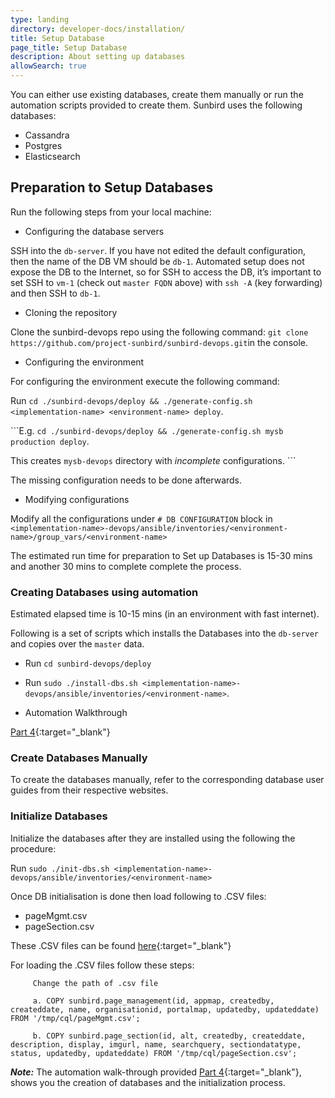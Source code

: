 ```yaml
---
type: landing
directory: developer-docs/installation/
title: Setup Database
page_title: Setup Database
description: About setting up databases
allowSearch: true
---
```

You can either use existing databases, create them manually or run the automation scripts provided to create them. Sunbird uses the following databases:

   - Cassandra
   - Postgres
   - Elasticsearch
   
## Preparation to Setup Databases

Run the following steps from your local machine:

+ Configuring the database servers

SSH into the `db-server`. If you have not edited the default configuration, then the name of the DB VM should be `db-1`. Automated setup does not expose the DB to the Internet, so for SSH to access the DB, it’s important to set SSH to `vm-1` (check out `master FQDN` above) with `ssh -A` (key forwarding) and then SSH to `db-1`.

+ Cloning the repository

Clone the sunbird-devops repo using the following command:
`git clone https://github.com/project-sunbird/sunbird-devops.git`in the console.

+ Configuring the environment

For configuring the environment execute the following command:

Run `cd ./sunbird-devops/deploy && ./generate-config.sh <implementation-name> <environment-name> deploy`.

```E.g. `cd ./sunbird-devops/deploy && ./generate-config.sh mysb production deploy`.

This creates `mysb-devops` directory with *incomplete* configurations. ```

The missing configuration needs to be done afterwards.

+ Modifying configurations

Modify all the configurations under `# DB CONFIGURATION` block in `<implementation-name>-devops/ansible/inventories/<environment-name>/group_vars/<environment-name>`

The estimated run time for  preparation to Set up Databases is 15-30 mins and another 30 mins to complete complete the process.

### Creating Databases using automation

Estimated elapsed time is 10-15 mins (in an environment with fast internet).

Following is a set of scripts which installs the Databases into the `db-server` and copies over the `master` data.

  - Run `cd sunbird-devops/deploy`

  - Run `sudo ./install-dbs.sh <implementation-name>-devops/ansible/inventories/<environment-name>`. 

+ Automation Walkthrough

[Part 4](https://sunbirdpublic.blob.core.windows.net/installation/demo/demo-4.gif){:target="_blank"}

### Create Databases Manually

To create the databases manually, refer to the corresponding database user guides from their respective websites.

### Initialize Databases

Initialize the databases after they are installed using the following the procedure:

Run `sudo ./init-dbs.sh <implementation-name>-devops/ansible/inventories/<environment-name>`

Once DB initialisation is done then load following to .CSV files:

 - pageMgmt.csv
 - pageSection.csv
 
These .CSV files can be found [here](https://github.com/project-sunbird/sunbird-lms-mw/tree/master/actors/src/main/resources){:target="_blank"}

For loading the .CSV files follow these steps:

         Change the path of .csv file
         
         a. COPY sunbird.page_management(id, appmap, createdby, createddate, name, organisationid, portalmap, updatedby, updateddate)   FROM '/tmp/cql/pageMgmt.csv';

         b. COPY sunbird.page_section(id, alt, createdby, createddate, description, display, imgurl, name, searchquery, sectiondatatype, status, updatedby, updateddate) FROM '/tmp/cql/pageSection.csv'; 

***Note:*** The automation walk-through provided [Part 4](https://sunbirdpublic.blob.core.windows.net/installation/demo/demo-4.gif){:target="_blank"}, shows you the creation of databases and the initialization process.
